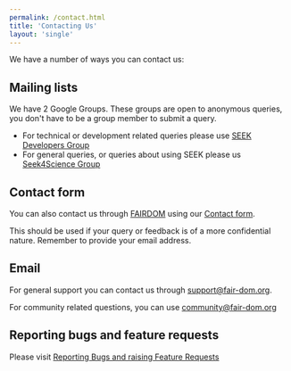```yaml
---
permalink: /contact.html
title: 'Contacting Us'
layout: 'single'
---
```


We have a number of ways you can contact us:


## Mailing lists

We have 2 Google Groups. These groups are open to anonymous queries, you don't have to be a group member to submit a query.

* For technical or development related queries please use [SEEK Developers Group](http://groups.google.com/group/seek-developers)
* For general queries, or queries about using SEEK please us [Seek4Science Group](http://groups.google.com/group/seek4science)


## Contact form

You can also contact us through [FAIRDOM](http://fair-dom.org) using our [Contact form](http://fair-dom.org/contact).

This should be used if your query or feedback is of a more confidential nature. Remember to provide your email address.

## Email

For general support you can contact us through [support@fair-dom.org](mailto:support@fair-dom.org).

For community related questions, you can use [community@fair-dom.org](mailto:community@fair-dom.org)

## Reporting bugs and feature requests

Please visit [Reporting Bugs and raising Feature Requests](/tech/reporting-bugs-and-features.html)